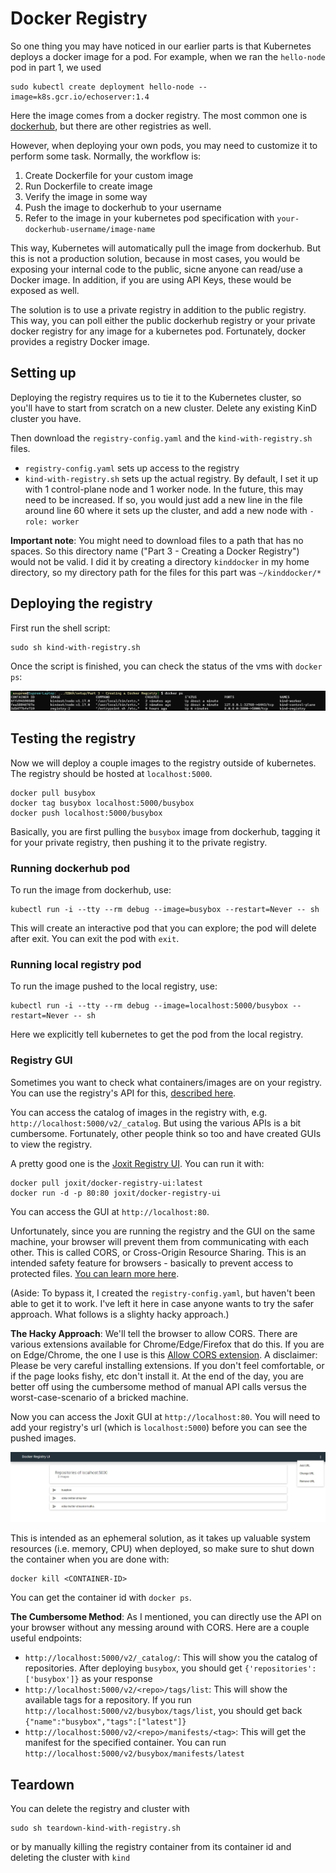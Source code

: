 # Docker Registry

So one thing you may have noticed in our earlier parts is that Kubernetes deploys a docker image for a pod. For example, when we ran the `hello-node` pod in part 1, we used

``` 
sudo kubectl create deployment hello-node --image=k8s.gcr.io/echoserver:1.4
```

Here the image comes from a docker registry. The most common one is [dockerhub](https://hub.docker.com/), but there are other registries as well.

However, when deploying your own pods, you may need to customize it to perform some task. Normally, the workflow is:

1. Create Dockerfile for your custom image
2. Run Dockerfile to create image
3. Verify the image in some way
4. Push the image to dockerhub to your username
5. Refer to the image in your kubernetes pod specification with `your-dockerhub-username/image-name`

This way, Kubernetes will automatically pull the image from dockerhub. But this is not a production solution, because in most cases, you would be exposing your internal code to the public, sicne anyone can read/use a Docker image. In addition, if you are using API Keys, these would be exposed as well.

The solution is to use a private registry in addition to the public registry. This way, you can poll either the public dockerhub registry or your private docker registry for any image for a kubernetes pod. Fortunately, docker provides a registry Docker image.

## Setting up
Deploying the registry requires us to tie it to the Kubernetes cluster, so you'll have to start from scratch on a new cluster. Delete any existing KinD cluster you have.

Then download the `registry-config.yaml` and the `kind-with-registry.sh` files.

- `registry-config.yaml` sets up access to the registry
- `kind-with-registry.sh` sets up the actual registry. By default, I set it up with 1 control-plane node and 1 worker node. In the future, this may need to be increased. If so, you would just add a new line in the file around line 60 where it sets up the cluster, and add a new node with `- role: worker`

**Important note**: You might need to download files to a path that has no spaces. So this directory name ("Part 3 - Creating a Docker Registry") would not be valid. I did it by creating a directory `kinddocker` in my home directory, so my directory path for the files for this part was `~/kinddocker/*`

## Deploying the registry

First run the shell script:

```
sudo sh kind-with-registry.sh
```

Once the script is finished, you can check the status of the vms with `docker ps`:

![docker ps](./images/dockerps.jpg)

## Testing the registry

Now we will deploy a couple images to the registry outside of kubernetes. The registry should be hosted at `localhost:5000`.

```
docker pull busybox
docker tag busybox localhost:5000/busybox
docker push localhost:5000/busybox
```

Basically, you are first pulling the `busybox` image from dockerhub, tagging it for your private registry, then pushing it to the private registry.

### Running dockerhub pod

To run the image from dockerhub, use:

```
kubectl run -i --tty --rm debug --image=busybox --restart=Never -- sh
```

This will create an interactive pod that you can explore; the pod will delete after exit. You can exit the pod with `exit`.


### Running local registry pod

To run the image pushed to the local registry, use:

```
kubectl run -i --tty --rm debug --image=localhost:5000/busybox --restart=Never -- sh
```

Here we explicitly tell kubernetes to get the pod from the local registry.

### Registry GUI

Sometimes you want to check what containers/images are on your registry. You can use the registry's API for this, [described here](https://docs.docker.com/registry/spec/api/). 

You can access the catalog of images in the registry with, e.g. `http://localhost:5000/v2/_catalog`. But using the various APIs is a bit cumbersome. Fortunately, other people think so too and have created GUIs to view the registry.

A pretty good one is the [Joxit Registry UI](https://github.com/Joxit/docker-registry-ui). You can run it with:

```
docker pull joxit/docker-registry-ui:latest
docker run -d -p 80:80 joxit/docker-registry-ui
```

You can access the GUI at `http://localhost:80`. 

Unfortunately, since you are running the registry and the GUI on the same machine, your browser will prevent them from communicating with each other. This is called CORS, or Cross-Origin Resource Sharing. This is an intended safety feature for browsers - basically to prevent access to protected files. [You can learn more here](https://en.wikipedia.org/wiki/Cross-origin_resource_sharing). 

(Aside: To bypass it, I created the `registry-config.yaml`, but haven't been able to get it to work. I've left it here in case anyone wants to try the safer approach. What follows is a slighty hacky approach.)

**The Hacky Approach**: We'll tell the browser to allow CORS. There are various extensions available for Chrome/Edge/Firefox that do this. If you are on Edge/Chrome, the one I use is this [Allow CORS extension](https://chrome.google.com/webstore/detail/allow-cors-access-control/lhobafahddgcelffkeicbaginigeejlf). A disclaimer: Please be very careful installing extensions. If you don't feel comfortable, or if the page looks fishy, etc don't install it. At the end of the day, you are better off using the cumbersome method of manual API calls versus the worst-case-scenario of a bricked machine.

Now you can access the Joxit GUI at `http://localhost:80`. You will need to add your registry's url (which is `localhost:5000`) before you can see the pushed images.

![registry ui](./images/registryui.jpg)

This is intended as an ephemeral solution, as it takes up valuable system resources (i.e. memory, CPU) when deployed, so make sure to shut down the container when you are done with:

```
docker kill <CONTAINER-ID>
```

You can get the container id with `docker ps`.

**The Cumbersome Method**: As I mentioned, you can directly use the API on your browser without any messing around with CORS. Here are a couple useful endpoints:


- `http://localhost:5000/v2/_catalog/`: This will show you the catalog of repositories. After deploying `busybox`, you should get `{'repositories': ['busybox']}` as your response
- `http://localhost:5000/v2/<repo>/tags/list`: This will show the available tags for a repository. If you run `http://localhost:5000/v2/busybox/tags/list`, you should get back `{"name":"busybox","tags":["latest"]}`
- `http://localhost:5000/v2/<repo>/manifests/<tag>`: This will get the manifest for the specified container. You can run `http://localhost:5000/v2/busybox/manifests/latest`



## Teardown

You can delete the registry and cluster with 

```
sudo sh teardown-kind-with-registry.sh
```

or by manually killing the registry container from its container id and deleting the cluster with `kind`